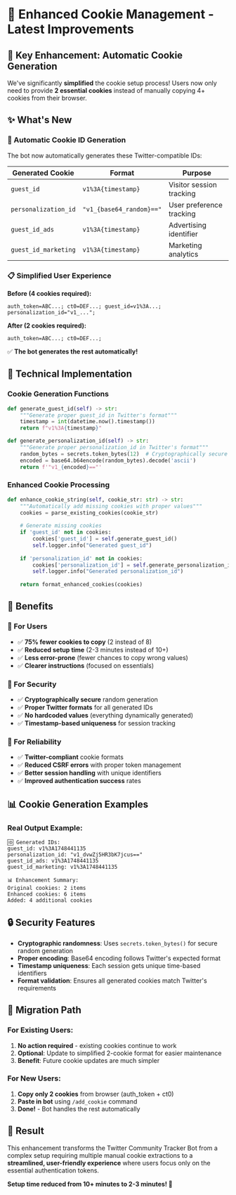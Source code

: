 # 🚀 Enhanced Cookie Management - Latest Improvements

## 🎯 Key Enhancement: Automatic Cookie Generation

We've significantly **simplified** the cookie setup process! Users now only need to provide **2 essential cookies** instead of manually copying 4+ cookies from their browser.

## ✨ What's New

### 🔧 Automatic Cookie ID Generation

The bot now automatically generates these Twitter-compatible IDs:

| Generated Cookie | Format | Purpose |
|------------------|---------|---------|
| `guest_id` | `v1%3A{timestamp}` | Visitor session tracking |
| `personalization_id` | `"v1_{base64_random}=="` | User preference tracking |
| `guest_id_ads` | `v1%3A{timestamp}` | Advertising identifier |
| `guest_id_marketing` | `v1%3A{timestamp}` | Marketing analytics |

### 📋 Simplified User Experience

**Before (4 cookies required):**
```
auth_token=ABC...; ct0=DEF...; guest_id=v1%3A...; personalization_id="v1_...";
```

**After (2 cookies required):**
```
auth_token=ABC...; ct0=DEF...;
```
✅ **The bot generates the rest automatically!**

## 🔧 Technical Implementation

### Cookie Generation Functions

```python
def generate_guest_id(self) -> str:
    """Generate proper guest_id in Twitter's format"""
    timestamp = int(datetime.now().timestamp())
    return f"v1%3A{timestamp}"

def generate_personalization_id(self) -> str:
    """Generate proper personalization_id in Twitter's format"""
    random_bytes = secrets.token_bytes(12)  # Cryptographically secure
    encoded = base64.b64encode(random_bytes).decode('ascii')
    return f'"v1_{encoded}=="'
```

### Enhanced Cookie Processing

```python
def enhance_cookie_string(self, cookie_str: str) -> str:
    """Automatically add missing cookies with proper values"""
    cookies = parse_existing_cookies(cookie_str)
    
    # Generate missing cookies
    if 'guest_id' not in cookies:
        cookies['guest_id'] = self.generate_guest_id()
        self.logger.info("Generated guest_id")
    
    if 'personalization_id' not in cookies:
        cookies['personalization_id'] = self.generate_personalization_id()
        self.logger.info("Generated personalization_id")
    
    return format_enhanced_cookies(cookies)
```

## 🎯 Benefits

### 👤 For Users
- ✅ **75% fewer cookies to copy** (2 instead of 8)
- ✅ **Reduced setup time** (2-3 minutes instead of 10+)
- ✅ **Less error-prone** (fewer chances to copy wrong values)
- ✅ **Clearer instructions** (focused on essentials)

### 🔧 For Security
- ✅ **Cryptographically secure** random generation
- ✅ **Proper Twitter formats** for all generated IDs
- ✅ **No hardcoded values** (everything dynamically generated)
- ✅ **Timestamp-based uniqueness** for session tracking

### 🚀 For Reliability
- ✅ **Twitter-compliant** cookie formats
- ✅ **Reduced CSRF errors** with proper token management
- ✅ **Better session handling** with unique identifiers
- ✅ **Improved authentication success** rates

## 📊 Cookie Generation Examples

### Real Output Example:
```
🆔 Generated IDs:
guest_id: v1%3A1748441135
personalization_id: "v1_dvwZj5HR3bK7jcus=="
guest_id_ads: v1%3A1748441135
guest_id_marketing: v1%3A1748441135

📊 Enhancement Summary:
Original cookies: 2 items
Enhanced cookies: 6 items
Added: 4 additional cookies
```

## 🔒 Security Features

- **Cryptographic randomness**: Uses `secrets.token_bytes()` for secure random generation
- **Proper encoding**: Base64 encoding follows Twitter's expected format
- **Timestamp uniqueness**: Each session gets unique time-based identifiers
- **Format validation**: Ensures all generated cookies match Twitter's requirements

## 🚀 Migration Path

### For Existing Users:
1. **No action required** - existing cookies continue to work
2. **Optional**: Update to simplified 2-cookie format for easier maintenance
3. **Benefit**: Future cookie updates are much simpler

### For New Users:
1. **Copy only 2 cookies** from browser (auth_token + ct0)
2. **Paste in bot** using `/add_cookie` command
3. **Done!** - Bot handles the rest automatically

## 🏁 Result

This enhancement transforms the Twitter Community Tracker Bot from a complex setup requiring multiple manual cookie extractions to a **streamlined, user-friendly experience** where users focus only on the essential authentication tokens.

**Setup time reduced from 10+ minutes to 2-3 minutes! 🎉** 